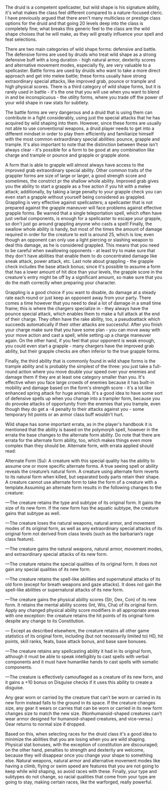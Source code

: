 The druid is a competent spellcaster, but wild shape is his signature ability, it's what makes the class feel different compared to a nature-focused cleric. I have previously argued that there aren't many multiclass or prestige class options for the druid and that going 20 levels deep into the class is completely fine; what breaks this generic feel to the class are the wild shape choises that he will make, as they will greatly influence your spell and feat selections.

There are two main categories of wild shape forms: defensive and battle. The defensive forms are used by druids who treat wild shape as a strong defensive buff with a long duration - high natural armor, dexterity scores and alternative movement modes, especially fly, are very valuable to a spellcaster. Battle forms are used by druids who want to take a more direct approach and get into melee battle; these forms usually have strong extraordinary special attacks, like improved grab, pounce or trample and high physical scores. There is a third category of wild shape forms, but it is rarely used in battle - it's the one that you will use when you want to blend in and be inconspicuous - the utility forms, where you trade off the power of your wild shape in raw stats for subtlety.

The battle forms are very dangerous and a druid that is using them can contribute in a fight considerably, using just the special attacks that he has acquired by wild shaping into them. However, since these forms are usually not able to use conventional weapons, a druid player needs to get into a different mindset in order to play them efficiently and familiarize himself with the most common extraordinary special abilities: pounce, grapple and trample. It's also important to note that the distinction between these isn't always clear - it's possible for a form to be good at any combination like charge and trample or pounce and grapple or grapple alone.

A form that is able to grapple will almost always have access to the improved grab extraordinary special ability. Other common traits of the grappler forms are size of large or larger, a good strength score and sometimes, the constrict pr the shallow whole ability. Improved grab gives you the ability to start a grapple as a free action if you hit with a melee attack; additionally, by taking a large penalty to your grapple check you can even start a grapple without yourself being considered as grappled. Grappling is very effective against spellcasters; a spellcaster that is not prepared against the grapple maneuver will face problems against effective grapple forms. Be warned that a single teleportation spell, which often have just verbal components, is enough for a spellcaster to escape your grapple, so don't just go around grappling anyone who casts a spell! Finally, the swallow whole ability is handy, but most of the times the amount of damage required in order for the creature to exit is around 25, which is low, even though an opponent can only use a light piercing or slashing weapon to deal this damage, as he is considered grappled. This means that you need to be careful when swallowing opponents - at least try to make sure that they don't have abilities that enable them to do concentrated damage like sneak attack, power attack, etc. Last note about grappling - the grapple check includes the base attack bonus; since it's possible to assume a form that has a lower amount of hit dice than your levels, the grapple score in the creature's entry might be off by a significant amount, so make sure that you do the math correctly when preparing your character.

Grappling is a good choice if you want to disable, do damage at a steady rate each round or just keep an opponent away from your party. There comes a time however that you need to deal a lot of damage in a small time frame; this is where the chargers specialize in - they always have the pounce special attack, which enables them to make a full attack at the end of their charge. They often have the rake ability, too, a pseudoattack which succeeds automatically if their other attacks are successful. After you finish your charge make sure that you have some plan - you can move away with your move action and cast a spell, while setting up a charge maneuver again. On the other hand, if you feel that your opponent is weak enough, you could even start a grapple - many chargers have the improved grab ability, but their grapple checks are often inferior to the true grapple forms.

Finally, the third ability that is commonly found in wild shape forms is the trample ability and is probably the simplest of the three: you just take a full-round action where you move double your speed over your enemies and damage them if they are at least one category smaller than you. It's effective when you face large crowds of enemies because it has built-in mobility and damage based on the form's strength score - it's a lot like enhanced spring attack for huge animals. It's a good idea to have some sort of defensive spells up when you change into a trampler form, because you do provoke attacks of opportunity from the enemies that you trample, even though they do get a -4 penalty to their attacks against you - some temporary hit points or an armor class buff wouldn't hurt.

Wild shape has some important errata, as in the player's handbook it is mentioned that the ability is based on the polymorph spell, however in the errata the base changes to the alternate form ability. Do note that there are errata for the alternate form ability, too, which makes things even more complex than they should be. Alternate form, with errata applied should read:

Alternate Form (Su): A creature with this special quality has the ability to assume one or more specific alternate forms. A true seeing spell or ability reveals the creature’s natural form. A creature using alternate form reverts to its natural form when killed, but separated body parts retain their shape. A creature cannot use alternate form to take the form of a creature with a template.Assuming an alternate form results in the following changes to the creature:

—The creature retains the type and subtype of its original form. It gains the size of its new form. If the new form has the aquatic subtype, the creature gains that subtype as well.

—The creature loses the natural weapons, natural armor, and movement modes of its original form, as well as any extraordinary special attacks of its original form not derived from class levels (such as the barbarian’s rage class feature).

—The creature gains the natural weapons, natural armor, movement modes, and extraordinary special attacks of its new form.

—The creature retains the special qualities of its original form. It does not gain any special qualities of its new form.

—The creature retains the spell-like abilities and supernatural attacks of its old form (except for breath weapons and gaze attacks). It does not gain the spell-like abilities or supernatural attacks of its new form.

—The creature gains the physical ability scores (Str, Dex, Con) of its new form. It retains the mental ability scores (Int, Wis, Cha) of its original form. Apply any changed physical ability score modifiers in all appropriate areas with one exception: the creature retains the hit points of its original form despite any change to its Constitution.

— Except as described elsewhere, the creature retains all other game statistics of its original form, including (but not necessarily limited to) HD, hit points, skill ranks, feats, base attack bonus, and base save bonuses.

—The creature retains any spellcasting ability it had in its original form, although it must be able to speak intelligibly to cast spells with verbal components and it must have humanlike hands to cast spells with somatic components.

—The creature is effectively camouflaged as a creature of its new form, and it gains a +10 bonus on Disguise checks if it uses this ability to create a disguise.

Any gear worn or carried by the creature that can’t be worn or carried in its new form instead falls to the ground in its space. If the creature changes size, any gear it wears or carries that can be worn or carried in its new form changes size to match the new size. (Nonhumanoid-shaped creatures can’t wear armor designed for humanoid-shaped creatures, and vice-versa.) Gear returns to normal size if dropped.

Based on this, when selecting races for the druid class it's a good idea to minimize the abilities that you are losing when you are wild shaping. Physical stat bonuses, with the exception of constitution are discouraged; on the other hand, penalties to strength and dexterity are welcome, because they will disappear once you change your shape to something else. Natural weapons, natural armor and alternative movement modes like having a climb, flying or swim speed are features that you are not going to keep while wild shaping, so avoid races with these. Finally, your type and subtypes do not change, so racial qualities that come from your type are going to stay, making certain races, like the warforged, really powerful.
